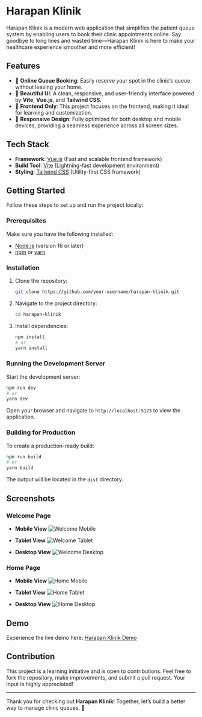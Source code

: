 # Harapan Klinik

Harapan Klinik is a modern web application that simplifies the patient queue system by enabling users to book their clinic appointments online. Say goodbye to long lines and wasted time—Harapan Klinik is here to make your healthcare experience smoother and more efficient!

## Features

- 🔗 **Online Queue Booking**: Easily reserve your spot in the clinic’s queue without leaving your home.
- 🌈 **Beautiful UI**: A clean, responsive, and user-friendly interface powered by **Vite**, **Vue.js**, and **Tailwind CSS**.
- 🔧 **Frontend Only**: This project focuses on the frontend, making it ideal for learning and customization.
- 🔧 **Responsive Design**: Fully optimized for both desktop and mobile devices, providing a seamless experience across all screen sizes.

## Tech Stack

- **Framework**: [Vue.js](https://vuejs.org/) (Fast and scalable frontend framework)
- **Build Tool**: [Vite](https://vitejs.dev/) (Lightning-fast development environment)
- **Styling**: [Tailwind CSS](https://tailwindcss.com/) (Utility-first CSS framework)

## Getting Started

Follow these steps to set up and run the project locally:

### Prerequisites

Make sure you have the following installed:

- [Node.js](https://nodejs.org/) (version 16 or later)
- [npm](https://www.npmjs.com/) or [yarn](https://yarnpkg.com/)

### Installation

1. Clone the repository:

   ```bash
   git clone https://github.com/your-username/harapan-klinik.git
   ```

2. Navigate to the project directory:

   ```bash
   cd harapan-klinik
   ```

3. Install dependencies:
   ```bash
   npm install
   # or
   yarn install
   ```

### Running the Development Server

Start the development server:

```bash
npm run dev
# or
yarn dev
```

Open your browser and navigate to `http://localhost:5173` to view the application.

### Building for Production

To create a production-ready build:

```bash
npm run build
# or
yarn build
```

The output will be located in the `dist` directory.

## Screenshots

### Welcome Page

- **Mobile View**
  ![Welcome Mobile](src/assets/demo/welcome-mobile.png)

- **Tablet View**
  ![Welcome Tablet](src/assets/demo/welcome-tablet.png)

- **Desktop View**
  ![Welcome Desktop](src/assets/demo/welcome-desktop.png)

### Home Page

- **Mobile View**
  ![Home Mobile](src/assets/demo/home-mobile.png)

- **Tablet View**
  ![Home Tablet](src/assets/demo/home-tablet.png)

- **Desktop View**
  ![Home Desktop](src/assets/demo/home-desktop.png)

## Demo

Experience the live demo here: [Harapan Klinik Demo](https://afirenth.github.io/harapan-klinik/)

## Contribution

This project is a learning initiative and is open to contributions. Feel free to fork the repository, make improvements, and submit a pull request. Your input is highly appreciated!

---

Thank you for checking out **Harapan Klinik**! Together, let’s build a better way to manage clinic queues. 🙏
